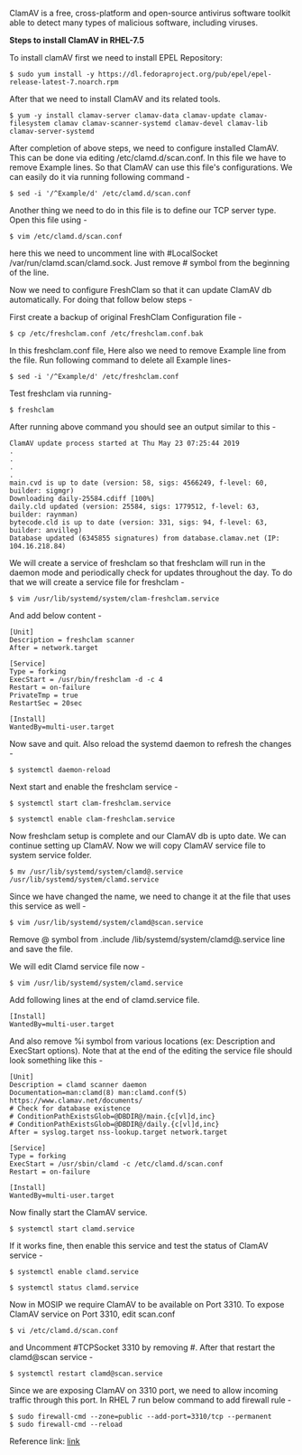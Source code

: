 ClamAV is a free, cross-platform and open-source antivirus software toolkit able to detect many types of malicious software, including viruses.

**Steps to install ClamAV in RHEL-7.5** 

To install clamAV first we need to install EPEL Repository:

    $ sudo yum install -y https://dl.fedoraproject.org/pub/epel/epel-release-latest-7.noarch.rpm
After that we need to install ClamAV and its related tools.

    $ yum -y install clamav-server clamav-data clamav-update clamav-filesystem clamav clamav-scanner-systemd clamav-devel clamav-lib clamav-server-systemd
After completion of above steps, we need to configure installed ClamAV. This can be done via editing /etc/clamd.d/scan.conf. In this file we have to remove Example lines. So that ClamAV can use this file's configurations. We can easily do it via running following command -

    $ sed -i '/^Example/d' /etc/clamd.d/scan.conf
Another thing we need to do in this file is to define our TCP server type. Open this file using -

    $ vim /etc/clamd.d/scan.conf
here this we need to uncomment line with #LocalSocket /var/run/clamd.scan/clamd.sock. Just remove # symbol from the beginning of the line.

Now we need to configure FreshClam so that it can update ClamAV db automatically. For doing that follow below steps -

First create a backup of original FreshClam Configuration file -

    $ cp /etc/freshclam.conf /etc/freshclam.conf.bak
In this freshclam.conf file, Here also we need to remove Example line from the file. Run following command to delete all Example lines-

    $ sed -i '/^Example/d' /etc/freshclam.conf
Test freshclam via running-

    $ freshclam
After running above command you should see an output similar to this -

    ClamAV update process started at Thu May 23 07:25:44 2019
    .
    .
    .
    .
    main.cvd is up to date (version: 58, sigs: 4566249, f-level: 60, builder: sigmgr)
    Downloading daily-25584.cdiff [100%]
    daily.cld updated (version: 25584, sigs: 1779512, f-level: 63, builder: raynman)
    bytecode.cld is up to date (version: 331, sigs: 94, f-level: 63, builder: anvilleg)
    Database updated (6345855 signatures) from database.clamav.net (IP: 104.16.218.84)
We will create a service of freshclam so that freshclam will run in the daemon mode and periodically check for updates throughout the day. To do that we will create a service file for freshclam -

    $ vim /usr/lib/systemd/system/clam-freshclam.service

And add below content -
```
[Unit]
Description = freshclam scanner
After = network.target

[Service]
Type = forking
ExecStart = /usr/bin/freshclam -d -c 4
Restart = on-failure
PrivateTmp = true
RestartSec = 20sec

[Install]
WantedBy=multi-user.target
```
Now save and quit. Also reload the systemd daemon to refresh the changes -

    $ systemctl daemon-reload
Next start and enable the freshclam service -

    $ systemctl start clam-freshclam.service

    $ systemctl enable clam-freshclam.service
Now freshclam setup is complete and our ClamAV db is upto date. We can continue setting up ClamAV. Now we will copy ClamAV service file to system service folder.

    $ mv /usr/lib/systemd/system/clamd@.service /usr/lib/systemd/system/clamd.service
Since we have changed the name, we need to change it at the file that uses this service as well -

    $ vim /usr/lib/systemd/system/clamd@scan.service
Remove @ symbol from .include /lib/systemd/system/clamd@.service line and save the file.

We will edit Clamd service file now -

    $ vim /usr/lib/systemd/system/clamd.service
Add following lines at the end of clamd.service file.

    [Install]
    WantedBy=multi-user.target
And also remove %i symbol from various locations (ex: Description and ExecStart options). Note that at the end of the editing the service file should look something like this -

    [Unit]
    Description = clamd scanner daemon
    Documentation=man:clamd(8) man:clamd.conf(5) https://www.clamav.net/documents/
    # Check for database existence
    # ConditionPathExistsGlob=@DBDIR@/main.{c[vl]d,inc}
    # ConditionPathExistsGlob=@DBDIR@/daily.{c[vl]d,inc}
    After = syslog.target nss-lookup.target network.target

    [Service]
    Type = forking
    ExecStart = /usr/sbin/clamd -c /etc/clamd.d/scan.conf
    Restart = on-failure

    [Install]
    WantedBy=multi-user.target
Now finally start the ClamAV service.

    $ systemctl start clamd.service
If it works fine, then enable this service and test the status of ClamAV service -

    $ systemctl enable clamd.service

    $ systemctl status clamd.service
Now in MOSIP we require ClamAV to be available on Port 3310. To expose ClamAV service on Port 3310, edit scan.conf

    $ vi /etc/clamd.d/scan.conf
and Uncomment #TCPSocket 3310 by removing #. After that restart the clamd@scan service -

    $ systemctl restart clamd@scan.service
Since we are exposing ClamAV on 3310 port, we need to allow incoming traffic through this port. In RHEL 7 run below command to add firewall rule -

    $ sudo firewall-cmd --zone=public --add-port=3310/tcp --permanent 
    $ sudo firewall-cmd --reload

Reference link: [link](https://www.golinuxcloud.com/steps-install-configure-clamav-antivirus-centos-linux/)
